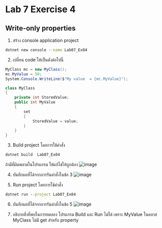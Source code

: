 # Lab 7 Exercise 4

## Write-only properties

1. สร้าง console application project

```cmd
dotnet new console --name Lab07_Ex04
```

2. เปลี่ยน code ให้เป็นดังต่อไปนี้

```cs
MyClass mc = new MyClass();
mc.MyValue = 50;
System.Console.WriteLine($"My value  = {mc.MyValue}");

class MyClass
{
    private int StoredValue;
    public int MyValue
    {
        set
        {
            StoredValue = value;
        }
    }
}
```

3. Build project โดยการใช้คำสั่ง

```cmd
dotnet build  Lab07_Ex04
```

ถ้ามีที่ผิดพลาดในโปรแกรม ให้แก้ไขให้ถูกต้อง
![image](https://github.com/ThanchiraCharakhon099/03376836-OOP-2566-Lab-07/assets/144195708/51161fe3-1661-448f-a6b1-ea204ee7a1d7)

4. บันทึกผลที่ได้จากการรันคำสั่งในข้อ 3
![image](https://github.com/ThanchiraCharakhon099/03376836-OOP-2566-Lab-07/assets/144195708/472926bd-9062-4e19-9302-0422336dc15c)

5. Run project โดยการใช้คำสั่ง

```cmd
dotnet run --project Lab07_Ex04
```

6. บันทึกผลที่ได้จากการรันคำสั่งในข้อ 5
![image](https://github.com/ThanchiraCharakhon099/03376836-OOP-2566-Lab-07/assets/144195708/e47a6bc6-0756-4376-9f54-aa81fd306b65)

7. อธิบายสิ่งที่พบในการทดลอง
โปรแกรม Build และ Run ไม่ได้ เพราะ MyValue ในคลาส MyClass ไม่มี get สำหรับ property
